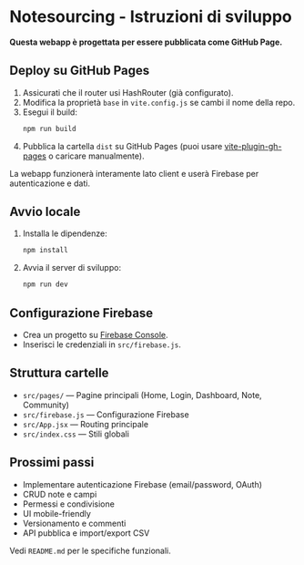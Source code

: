 # Notesourcing - Istruzioni di sviluppo

**Questa webapp è progettata per essere pubblicata come GitHub Page.**

## Deploy su GitHub Pages

1. Assicurati che il router usi HashRouter (già configurato).
2. Modifica la proprietà `base` in `vite.config.js` se cambi il nome della repo.
3. Esegui il build:
   ```bash
   npm run build
   ```
4. Pubblica la cartella `dist` su GitHub Pages (puoi usare [vite-plugin-gh-pages](https://www.npmjs.com/package/vite-plugin-gh-pages) o caricare manualmente).

La webapp funzionerà interamente lato client e userà Firebase per autenticazione e dati.

## Avvio locale

1. Installa le dipendenze:
   ```bash
   npm install
   ```
2. Avvia il server di sviluppo:
   ```bash
   npm run dev
   ```

## Configurazione Firebase

- Crea un progetto su [Firebase Console](https://console.firebase.google.com/).
- Inserisci le credenziali in `src/firebase.js`.

## Struttura cartelle
- `src/pages/` — Pagine principali (Home, Login, Dashboard, Note, Community)
- `src/firebase.js` — Configurazione Firebase
- `src/App.jsx` — Routing principale
- `src/index.css` — Stili globali

## Prossimi passi
- Implementare autenticazione Firebase (email/password, OAuth)
- CRUD note e campi
- Permessi e condivisione
- UI mobile-friendly
- Versionamento e commenti
- API pubblica e import/export CSV

Vedi `README.md` per le specifiche funzionali.
